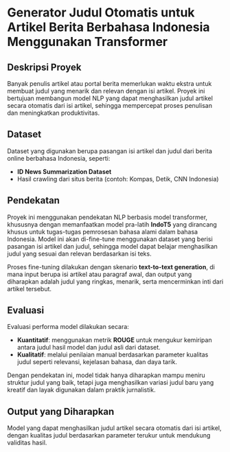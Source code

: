 # Generator Judul Otomatis untuk Artikel Berita Berbahasa Indonesia Menggunakan Transformer

## Deskripsi Proyek
Banyak penulis artikel atau portal berita memerlukan waktu ekstra untuk membuat judul yang menarik dan relevan dengan isi artikel. Proyek ini bertujuan membangun model NLP yang dapat menghasilkan judul artikel secara otomatis dari isi artikel, sehingga mempercepat proses penulisan dan meningkatkan produktivitas.

## Dataset
Dataset yang digunakan berupa pasangan isi artikel dan judul dari berita online berbahasa Indonesia, seperti:
- **ID News Summarization Dataset**
- Hasil crawling dari situs berita (contoh: Kompas, Detik, CNN Indonesia)

## Pendekatan
Proyek ini menggunakan pendekatan NLP berbasis model transformer, khususnya dengan memanfaatkan model pra-latih **IndoT5** yang dirancang khusus untuk tugas-tugas pemrosesan bahasa alami dalam bahasa Indonesia. Model ini akan di-fine-tune menggunakan dataset yang berisi pasangan isi artikel dan judul, sehingga model dapat belajar menghasilkan judul yang sesuai dan relevan berdasarkan isi teks.

Proses fine-tuning dilakukan dengan skenario **text-to-text generation**, di mana input berupa isi artikel atau paragraf awal, dan output yang diharapkan adalah judul yang ringkas, menarik, serta mencerminkan inti dari artikel tersebut.

## Evaluasi
Evaluasi performa model dilakukan secara:
- **Kuantitatif**: menggunakan metrik **ROUGE** untuk mengukur kemiripan antara judul hasil model dan judul asli dari dataset.
- **Kualitatif**: melalui penilaian manual berdasarkan parameter kualitas judul seperti relevansi, kejelasan bahasa, dan daya tarik.

Dengan pendekatan ini, model tidak hanya diharapkan mampu meniru struktur judul yang baik, tetapi juga menghasilkan variasi judul baru yang kreatif dan layak digunakan dalam praktik jurnalistik.

## Output yang Diharapkan
Model yang dapat menghasilkan judul artikel secara otomatis dari isi artikel, dengan kualitas judul berdasarkan parameter terukur untuk mendukung validitas hasil. 